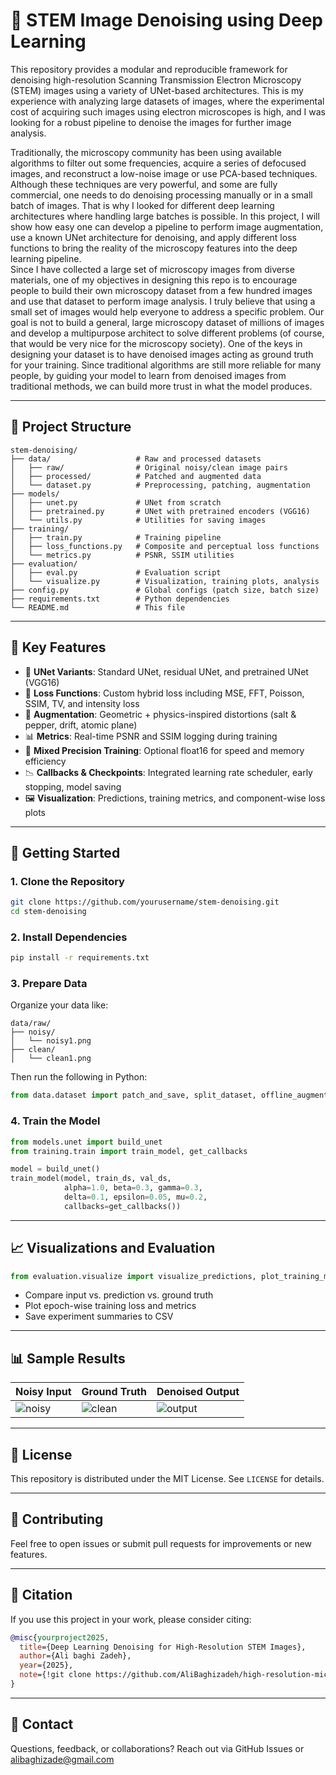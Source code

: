 # 🔬 STEM Image Denoising using Deep Learning

This repository provides a modular and reproducible framework for denoising high-resolution Scanning Transmission Electron Microscopy (STEM) images using a variety of UNet-based architectures.
This is my experience with analyzing large datasets of images, where the experimental cost of acquiring such images using electron microscopes is high, and I was looking for a robust pipeline to denoise the images for further image analysis.

Traditionally, the microscopy community has been using available algorithms to filter out some frequencies, acquire a series of defocused images, and reconstruct a low-noise image or use PCA-based techniques. Although these techniques are very powerful, and some are fully commercial, one needs to do denoising processing manually or in a small batch of images. That is why I looked for different deep learning architectures where handling large batches is possible. 
In this project, I will show how easy one can develop a pipeline to perform image augmentation, use a known UNet architecture for denoising, and apply different loss functions to bring the reality of the microscopy features into the deep learning pipeline.     
Since I have collected a large set of microscopy images from diverse materials, one of my objectives in designing this repo is to encourage people to build their own microscopy dataset from a few hundred images and use that dataset to perform image analysis. I truly believe that using a small set of images would help everyone to address a specific problem. Our goal is not to build a general, large microscopy dataset of millions of images and develop a multipurpose architect to solve different problems (of course, that would be very nice for the microscopy society). One of the keys in designing your dataset is to have denoised images acting as ground truth for your training. Since traditional algorithms are still more reliable for many people, by guiding your model to learn from denoised images from traditional methods, we can build more trust in what the model produces. 

---

## 📁 Project Structure

```
stem-denoising/
├── data/                   # Raw and processed datasets
│   ├── raw/                # Original noisy/clean image pairs
│   ├── processed/          # Patched and augmented data
│   └── dataset.py          # Preprocessing, patching, augmentation
├── models/
│   ├── unet.py             # UNet from scratch
│   ├── pretrained.py       # UNet with pretrained encoders (VGG16)
│   └── utils.py            # Utilities for saving images
├── training/
│   ├── train.py            # Training pipeline
│   ├── loss_functions.py   # Composite and perceptual loss functions
│   └── metrics.py          # PSNR, SSIM utilities
├── evaluation/
│   ├── eval.py             # Evaluation script
│   └── visualize.py        # Visualization, training plots, analysis
├── config.py               # Global configs (patch size, batch size)
├── requirements.txt        # Python dependencies
└── README.md               # This file
```

---

## 🧠 Key Features

- 🔧 **UNet Variants**: Standard UNet, residual UNet, and pretrained UNet (VGG16)
- 🧪 **Loss Functions**: Custom hybrid loss including MSE, FFT, Poisson, SSIM, TV, and intensity loss
- 🔁 **Augmentation**: Geometric + physics-inspired distortions (salt & pepper, drift, atomic plane)
- 📊 **Metrics**: Real-time PSNR and SSIM logging during training
- 🧼 **Mixed Precision Training**: Optional float16 for speed and memory efficiency
- 📉 **Callbacks & Checkpoints**: Integrated learning rate scheduler, early stopping, model saving
- 🖼️ **Visualization**: Predictions, training metrics, and component-wise loss plots

---

## 🚀 Getting Started

### 1. Clone the Repository

```bash
git clone https://github.com/yourusername/stem-denoising.git
cd stem-denoising
```

### 2. Install Dependencies

```bash
pip install -r requirements.txt
```

### 3. Prepare Data

Organize your data like:

```
data/raw/
├── noisy/
│   └── noisy1.png
├── clean/
│   └── clean1.png
```

Then run the following in Python:

```python
from data.dataset import patch_and_save, split_dataset, offline_augmentation
```

### 4. Train the Model

```python
from models.unet import build_unet
from training.train import train_model, get_callbacks

model = build_unet()
train_model(model, train_ds, val_ds,
            alpha=1.0, beta=0.3, gamma=0.3,
            delta=0.1, epsilon=0.05, mu=0.2,
            callbacks=get_callbacks())
```

---

## 📈 Visualizations and Evaluation

```python
from evaluation.visualize import visualize_predictions, plot_training_metrics
```

- Compare input vs. prediction vs. ground truth
- Plot epoch-wise training loss and metrics
- Save experiment summaries to CSV

---

## 📊 Sample Results

| Noisy Input | Ground Truth | Denoised Output |
|-------------|---------------|-----------------|
| ![noisy](samples/noisy.png) | ![clean](samples/clean.png) | ![output](samples/pred.png) |

---

## 📜 License

This repository is distributed under the MIT License. See `LICENSE` for details.

---

## 🤝 Contributing

Feel free to open issues or submit pull requests for improvements or new features.

---

## 🔬 Citation

If you use this project in your work, please consider citing:

```bibtex
@misc{yourproject2025,
  title={Deep Learning Denoising for High-Resolution STEM Images},
  author={Ali baghi Zadeh},
  year={2025},
  note={!git clone https://github.com/AliBaghizadeh/high-resolution-microscopy-denoising.git}
}
```

---

## 🙋 Contact

Questions, feedback, or collaborations? Reach out via GitHub Issues or [alibaghizade@gmail.com](mailto:alibaghizade@gmail.com)
